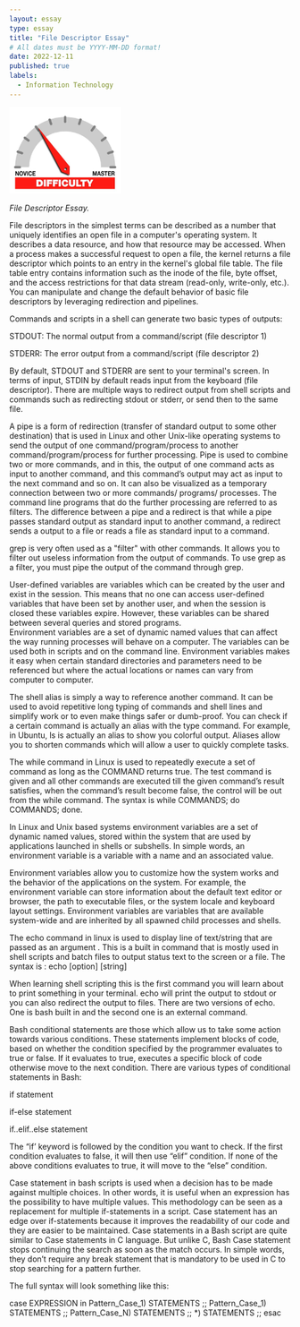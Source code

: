 ```yaml
---
layout: essay
type: essay
title: "File Descriptor Essay"
# All dates must be YYYY-MM-DD format!
date: 2022-12-11
published: true
labels:
  - Information Technology
---
```


<img width="200px" class="rounded float-start pe-4" src="../img/difficulty/degree_difficulty.jpg">

*File Descriptor Essay.*

File descriptors in the simplest terms can be described as a number that uniquely identifies an open file in a computer's operating system. It describes a data resource, and how that resource may be accessed. When a process makes a successful request to open a file, the kernel returns a file descriptor which points to an entry in the kernel's global file table. The file table entry contains information such as the inode of the file, byte offset, and the access restrictions for that data stream (read-only, write-only, etc.). You can manipulate and change the default behavior of basic file descriptors by leveraging redirection and pipelines. 

 

Commands and scripts in a shell can generate two basic types of outputs: 

STDOUT: The normal output from a command/script (file descriptor 1) 

STDERR: The error output from a command/script (file descriptor 2) 

By default, STDOUT and STDERR are sent to your terminal's screen. In terms of input, STDIN by default reads input from the keyboard (file descriptor). There are multiple ways to redirect output from shell scripts and commands such as redirecting stdout or stderr, or send then to the same file. 

 

A pipe is a form of redirection (transfer of standard output to some other destination) that is used in Linux and other Unix-like operating systems to send the output of one command/program/process to another command/program/process for further processing. Pipe is used to combine two or more commands, and in this, the output of one command acts as input to another command, and this command’s output may act as input to the next command and so on. It can also be visualized as a temporary connection between two or more commands/ programs/ processes. The command line programs that do the further processing are referred to as filters.  The difference between a pipe and a redirect is that while a pipe passes standard output as standard input to another command, a redirect sends a output to a file or reads a file as standard input to a command. 

grep is very often used as a "filter" with other commands. It allows you to filter out useless information from the output of commands. To use grep as a filter, you must pipe the output of the command through grep. 

 

User-defined variables are variables which can be created by the user and exist in the session. This means that no one can access user-defined variables that have been set by another user, and when the session is closed these variables expire. However, these variables can be shared between several queries and stored programs.  
Environment variables are a set of dynamic named values that can affect the way running processes will behave on a computer. The variables can be used both in scripts and on the command line. Environment variables makes it easy when certain standard directories and parameters need to be referenced but where the actual locations or names can vary from computer to computer. 

 

The shell alias is simply a way to reference another command. It can be used to avoid repetitive long typing of commands and shell lines and simplify work or to even make things safer or dumb-proof. You can check if a certain command is actually an alias with the type command. For example, in Ubuntu, ls is actually an alias to show you colorful output. Aliases allow you to shorten commands which will allow a user to quickly complete tasks. 

The while command in Linux is used to repeatedly execute a set of command as long as the COMMAND returns true. The test command is given and all other commands are executed till the given command’s result satisfies, when the command’s result become false, the control will be out from the while command. The syntax is while COMMANDS; do COMMANDS; done. 

 

In Linux and Unix based systems environment variables are a set of dynamic named values, stored within the system that are used by applications launched in shells or subshells. In simple words, an environment variable is a variable with a name and an associated value. 

Environment variables allow you to customize how the system works and the behavior of the applications on the system. For example, the environment variable can store information about the default text editor or browser, the path to executable files, or the system locale and keyboard layout settings. Environment variables are variables that are available system-wide and are inherited by all spawned child processes and shells.  

 

 

The echo command in linux is used to display line of text/string that are passed as an argument . This is a built in command that is mostly used in shell scripts and batch files to output status text to the screen or a file. The syntax is : echo [option] [string] 

When learning shell scripting this is the first command you will learn about to print something in your terminal. echo will print the output to stdout or you can also redirect the output to files. There are two versions of echo. One is bash built in and the second one is an external command. 

 

Bash conditional statements are those which allow us to take some action towards various conditions. These statements implement blocks of code, based on whether the condition specified by the programmer evaluates to true or false. If it evaluates to true, executes a specific block of code otherwise move to the next condition. There are various types of conditional statements in Bash: 

if statement 

if-else statement 

if..elif..else statement 

The “if’ keyword is followed by the condition you want to check. If the first condition evaluates to false, it will then use “elif” condition. If none of the above conditions evaluates to true, it will move to the “else” condition. 

 

Case statement in bash scripts is used when a decision has to be made against multiple choices. In other words, it is useful when an expression has the possibility to have multiple values. This methodology can be seen as a replacement for multiple if-statements in a script. Case statement has an edge over if-statements because it improves the readability of our code and they are easier to be maintained. Case statements in a Bash script are quite similar to Case statements in C language. But unlike C, Bash Case statement stops continuing the search as soon as the match occurs. In simple words, they don’t require any break statement that is mandatory to be used in C to stop searching for a pattern further.   

The full syntax will look something like this: 

case EXPRESSION in 
  Pattern_Case_1) 
   STATEMENTS 
   ;; 
 Pattern_Case_1) 
   STATEMENTS 
   ;; 
 Pattern_Case_N) 
   STATEMENTS 
   ;; 
 *) 
   STATEMENTS 
   ;; 
esac

